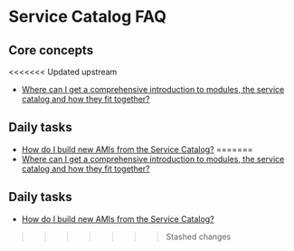 # Service Catalog FAQ

## Core concepts

<<<<<<< Updated upstream
- [Where can I get a comprehensive introduction to modules, the service catalog and how they fit together?](https://github.com/tnn-gruntwork-io/knowledge-base/discussions/54)

## Daily tasks

- [How do I build new AMIs from the Service Catalog?](https://github.com/tnn-gruntwork-io/knowledge-base/discussions/218)
=======
- [Where can I get a comprehensive introduction to modules, the service catalog and how they fit together?](https://github.com/tnn-gruntwork-io/knowledge-base/discussions/54)

## Daily tasks

- [How do I build new AMIs from the Service Catalog?](https://github.com/tnn-gruntwork-io/knowledge-base/discussions/218)
>>>>>>> Stashed changes


<!-- ##DOCS-SOURCER-START
{
  "sourcePlugin": "local-copier",
  "hash": "1ab393265d039a3821716343f10c0e0b"
}
##DOCS-SOURCER-END -->
